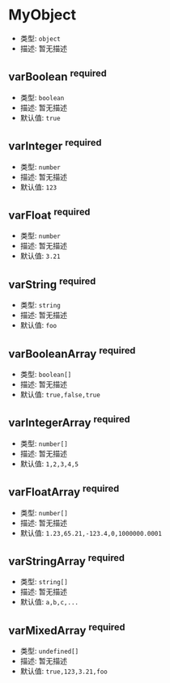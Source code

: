 # MyObject

*   类型: `object`
*   描述: 暂无描述

## varBoolean <sup>required</sup>

*   类型: `boolean`
*   描述: 暂无描述
*   默认值: `true`

## varInteger <sup>required</sup>

*   类型: `number`
*   描述: 暂无描述
*   默认值: `123`

## varFloat <sup>required</sup>

*   类型: `number`
*   描述: 暂无描述
*   默认值: `3.21`

## varString <sup>required</sup>

*   类型: `string`
*   描述: 暂无描述
*   默认值: `foo`

## varBooleanArray <sup>required</sup>

*   类型: `boolean[]`
*   描述: 暂无描述
*   默认值: `true,false,true`

## varIntegerArray <sup>required</sup>

*   类型: `number[]`
*   描述: 暂无描述
*   默认值: `1,2,3,4,5`

## varFloatArray <sup>required</sup>

*   类型: `number[]`
*   描述: 暂无描述
*   默认值: `1.23,65.21,-123.4,0,1000000.0001`

## varStringArray <sup>required</sup>

*   类型: `string[]`
*   描述: 暂无描述
*   默认值: `a,b,c,...`

## varMixedArray <sup>required</sup>

*   类型: `undefined[]`
*   描述: 暂无描述
*   默认值: `true,123,3.21,foo`
